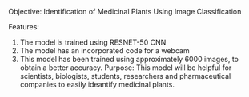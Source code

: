 Objective: Identification of Medicinal Plants Using Image Classification

Features: 
1. The model is trained using RESNET-50 CNN
2. The model has an incorporated code for a webcam
3. This model has been trained using approximately 6000 images, to obtain a better accuracy.
Purpose: This model will be helpful for scientists, biologists, students, researchers and pharmaceutical companies to easily ideantify medicinal plants.
